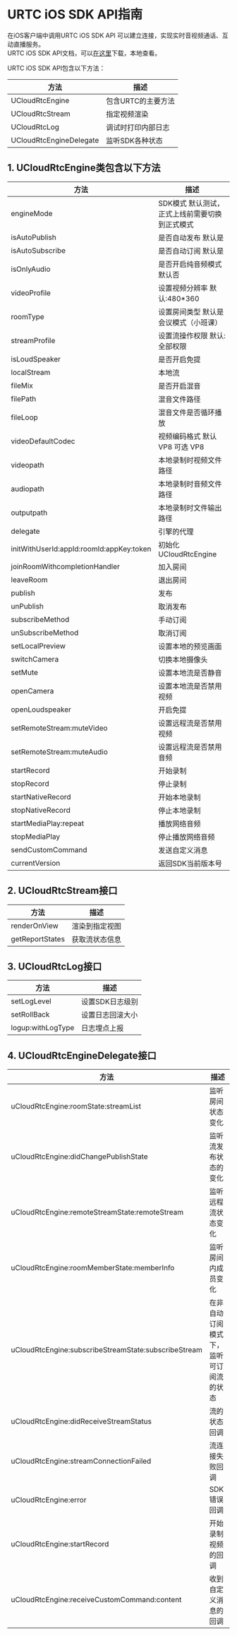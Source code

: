 # URTC iOS SDK API指南

在iOS客户端中调用URTC iOS SDK API 可以建立连接，实现实时音视频通话、互动直播服务。     
URTC iOS SDK API文档，可以[在这里](https://github.com/ucloud/urtc-ios-demo)下载，本地查看。     
  
URTC iOS SDK API包含以下方法：    

| 方法 | 描述 |
| -| -|
| UCloudRtcEngine  | 包含URTC的主要方法  |
| UCloudRtcStream  | 指定视频渲染  |
| UCloudRtcLog  | 调试时打印内部日志  |
| UCloudRtcEngineDelegate  | 监听SDK各种状态  |

## 1. UCloudRtcEngine类包含以下方法

| 方法 | 描述 |
| -| -|
| engineMode  | SDK模式 默认测试，正式上线前需要切换到正式模式  |
| isAutoPublish  | 是否自动发布 默认是  |
| isAutoSubscribe  | 是否自动订阅 默认是  |
| isOnlyAudio  | 是否开启纯音频模式 默认否  |
| videoProfile  | 设置视频分辨率 默认:480*360  |
| roomType  | 设置房间类型 默认是会议模式（小班课）  |
| streamProfile  | 设置流操作权限 默认:全部权限  |
| isLoudSpeaker  | 是否开启免提  |
| localStream  | 本地流  |
| fileMix  | 是否开启混音  |
| filePath   | 混音文件路径  |
| fileLoop  | 混音文件是否循环播放  |
| videoDefaultCodec  | 视频编码格式 默认VP8 可选 VP8 || H264  |
| videopath  | 本地录制时视频文件路径  |
| audiopath  | 本地录制时音频文件路径  |
| outputpath  | 本地录制时文件输出路径  |
| delegate  | 引擎的代理  |
| initWithUserId:appId:roomId:appKey:token  | 初始化UCloudRtcEngine  |
| joinRoomWithcompletionHandler  | 加入房间  |
| leaveRoom  | 退出房间  |
| publish  | 发布  |
| unPublish  | 取消发布  |
| subscribeMethod | 手动订阅  |
| unSubscribeMethod  | 取消订阅  |
| setLocalPreview  | 设置本地的预览画面  |
| switchCamera  | 切换本地摄像头  |
| setMute  | 设置本地流是否静音  |
| openCamera  |  设置本地流是否禁用视频 |
| openLoudspeaker  | 开启免提  |
| setRemoteStream:muteVideo  | 设置远程流是否禁用视频  |
| setRemoteStream:muteAudio  | 设置远程流是否禁用音频  |
| startRecord  | 开始录制  |
| stopRecord  | 停止录制  |
| startNativeRecord  | 开始本地录制  |
| stopNativeRecord  | 停止本地录制  |
| startMediaPlay:repeat  | 播放网络音频  |
| stopMediaPlay  | 停止播放网络音频  |
| sendCustomCommand  | 发送自定义消息  |
| currentVersion  | 返回SDK当前版本号  |


## 2. UCloudRtcStream接口

| 方法 | 描述 |
| -| -|
| renderOnView  | 渲染到指定视图  |
| getReportStates  | 获取流状态信息  |



## 3. UCloudRtcLog接口

| 方法 | 描述 |
| -| -|
| setLogLevel  | 设置SDK日志级别  |
| setRollBack  | 设置日志回滚大小 |
| logup:withLogType  | 日志埋点上报  |

## 4. UCloudRtcEngineDelegate接口

| 方法 | 描述 |
| -| -|
| uCloudRtcEngine:roomState:streamList  | 监听房间状态变化  |
| uCloudRtcEngine:didChangePublishState  | 监听流发布状态的变化  |
| uCloudRtcEngine:remoteStreamState:remoteStream  | 监听远程流状态变化  |
| uCloudRtcEngine:roomMemberState:memberInfo  | 监听房间内成员变化 |
| uCloudRtcEngine:subscribeStreamState:subscribeStream  | 在非自动订阅模式下，监听可订阅流的状态  |
| uCloudRtcEngine:didReceiveStreamStatus  | 流的状态回调  |
| uCloudRtcEngine:streamConnectionFailed  | 流连接失败回调  |
| uCloudRtcEngine:error  | SDK错误回调  |
| uCloudRtcEngine:startRecord   | 开始录制视频的回调  |
| uCloudRtcEngine:receiveCustomCommand:content  | 收到自定义消息的回调  |


